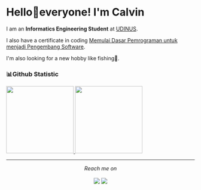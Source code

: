# Hello👋everyone! I'm Calvin

I am an **Informatics Engineering Student** at [UDINUS](https://dinus.ac.id/en/).<br>

I also have a certificate in coding [Memulai Dasar Pemrograman untuk menjadi Pengembang Software](https://www.dicoding.com/certificates/1RXY1JYO9PVM).<br>

I'm also looking for a new hobby like fishing🎣.<br>

### 📊Github Statistic
<p align="left">
<a href="https://github.com/calvinrev20">
  <img height="180em" src="https://github-readme-stats-eight-theta.vercel.app/api?username=penuliscode&show_icons=true&theme=algolia&include_all_commits=true&count_private=true"/>
  <img height="180em" src="https://github-readme-stats-eight-theta.vercel.app/api/top-langs/?username=penuliscode&layout=compact&theme=algolia"/>
</a>
</p>


<hr>
<p align="center">
   <i>Reach me on </i>
   <br>
  <br>
<a target="_blank" href="https://www.linkedin.com/in/calvin-revianto-1413152ba"><img src="https://img.shields.io/badge/-LinkedIn-0077B5?style=for-the-badge&logo=Linkedin&logoColor=white"></img></a>
<a target="_blank" href="mailto:calvinjepara20@gmail.com"><img src="https://img.shields.io/badge/-Gmail-D14836?style=for-the-badge&logo=Gmail&logoColor=white"></img></a>
</p>



<!--
**calvinrev20/calvinrev20** is a ✨ _special_ ✨ repository because its `README.md` (this file) appears on your GitHub profile.

Here are some ideas to get you started:

- 🔭 I’m currently working on ...
- 🌱 I’m currently learning ...
- 👯 I’m looking to collaborate on ...
- 🤔 I’m looking for help with ...
- 💬 Ask me about ...
- 📫 How to reach me: ...
- 😄 Pronouns: ...
- ⚡ Fun fact: ...
-->
